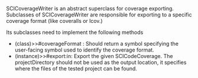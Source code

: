 SCICoverageWriter is an abstract superclass for coverage exporting.
Subclasses of SCICoverageWriter are responsible for exporting to a specific coverage format (like coveralls or lcov.)

Its subclasses need to implement the following methods
- (class)>>#coverageFormat :
	Should return a symbol specifying the user-facing symbol used to identify the coverage format.
- (instance)>>#export:in:
	Export the given SCICodeCoverage.
	The projectDirectory should not be used as the output location, it specifies where the files of the tested project can be found.